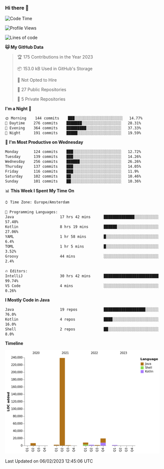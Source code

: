 ### Hi there 👋


<!--START_SECTION:waka-->
![Code Time](http://img.shields.io/badge/Code%20Time-2%2C987%20hrs%2028%20mins-blue)

![Profile Views](http://img.shields.io/badge/Profile%20Views-2-blue)

![Lines of code](https://img.shields.io/badge/From%20Hello%20World%20I%27ve%20Written-281%20Thousand%20lines%20of%20code-blue)

**🐱 My GitHub Data** 

> 🏆 175 Contributions in the Year 2023
 > 
> 📦 153.0 kB Used in GitHub's Storage 
 > 
> 🚫 Not Opted to Hire
 > 
> 📜 27 Public Repositories 
 > 
> 🔑 5 Private Repositories  
 > 
**I'm a Night 🦉** 

```text
🌞 Morning    144 commits    ███░░░░░░░░░░░░░░░░░░░░░░   14.77% 
🌆 Daytime    276 commits    ███████░░░░░░░░░░░░░░░░░░   28.31% 
🌃 Evening    364 commits    █████████░░░░░░░░░░░░░░░░   37.33% 
🌙 Night      191 commits    █████░░░░░░░░░░░░░░░░░░░░   19.59%

```
📅 **I'm Most Productive on Wednesday** 

```text
Monday       124 commits    ███░░░░░░░░░░░░░░░░░░░░░░   12.72% 
Tuesday      139 commits    ███░░░░░░░░░░░░░░░░░░░░░░   14.26% 
Wednesday    256 commits    ██████░░░░░░░░░░░░░░░░░░░   26.26% 
Thursday     137 commits    ███░░░░░░░░░░░░░░░░░░░░░░   14.05% 
Friday       116 commits    ███░░░░░░░░░░░░░░░░░░░░░░   11.9% 
Saturday     102 commits    ██░░░░░░░░░░░░░░░░░░░░░░░   10.46% 
Sunday       101 commits    ██░░░░░░░░░░░░░░░░░░░░░░░   10.36%

```


📊 **This Week I Spent My Time On** 

```text
⌚︎ Time Zone: Europe/Amsterdam

💬 Programming Languages: 
Java                     17 hrs 42 mins      ██████████████░░░░░░░░░░░   57.48% 
Kotlin                   8 hrs 19 mins       ██████░░░░░░░░░░░░░░░░░░░   27.06% 
YAML                     1 hr 58 mins        █░░░░░░░░░░░░░░░░░░░░░░░░   6.4% 
TOML                     1 hr 5 mins         █░░░░░░░░░░░░░░░░░░░░░░░░   3.52% 
Groovy                   44 mins             ░░░░░░░░░░░░░░░░░░░░░░░░░   2.4%

🔥 Editors: 
IntelliJ                 30 hrs 42 mins      █████████████████████████   99.74% 
VS Code                  4 mins              ░░░░░░░░░░░░░░░░░░░░░░░░░   0.26%

```

**I Mostly Code in Java** 

```text
Java                     19 repos            ███████████████████░░░░░░   76.0% 
Kotlin                   4 repos             ████░░░░░░░░░░░░░░░░░░░░░   16.0% 
Shell                    2 repos             ██░░░░░░░░░░░░░░░░░░░░░░░   8.0%

```


**Timeline**

![Chart not found](https://raw.githubusercontent.com/powercasgamer/powercasgamer/master/charts/bar_graph.png) 


 Last Updated on 06/02/2023 12:45:06 UTC
<!--END_SECTION:waka-->
